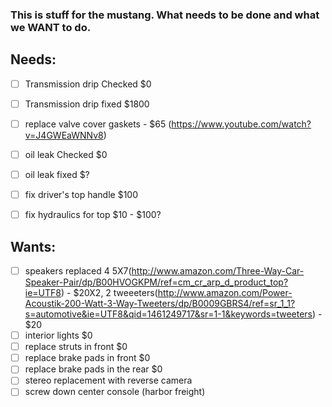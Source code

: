 ### This is stuff for the mustang. What needs to be done and what we WANT to do.


## Needs:

- [ ] Transmission drip Checked $0
- [ ] Transmission drip fixed $1800
- [ ] replace valve cover gaskets - $65 (https://www.youtube.com/watch?v=J4GWEaWNNv8)
- [ ] oil leak Checked $0
- [ ] oil leak fixed $?
- [ ] fix driver's top handle $100
- [ ] fix hydraulics for top $10 - $100?


## Wants:
- [ ] speakers replaced 4 5X7(http://www.amazon.com/Three-Way-Car-Speaker-Pair/dp/B00HVOGKPM/ref=cm_cr_arp_d_product_top?ie=UTF8) - $20X2, 2 tweeeters(http://www.amazon.com/Power-Acoustik-200-Watt-3-Way-Tweeters/dp/B0009GBRS4/ref=sr_1_1?s=automotive&ie=UTF8&qid=1461249717&sr=1-1&keywords=tweeters) - $20
- [ ] interior lights $0
- [ ] replace struts in front $0
- [ ] replace brake pads in front $0
- [ ] replace brake pads in the rear $0
- [ ] stereo replacement with reverse camera
- [ ] screw down center console (harbor freight)
